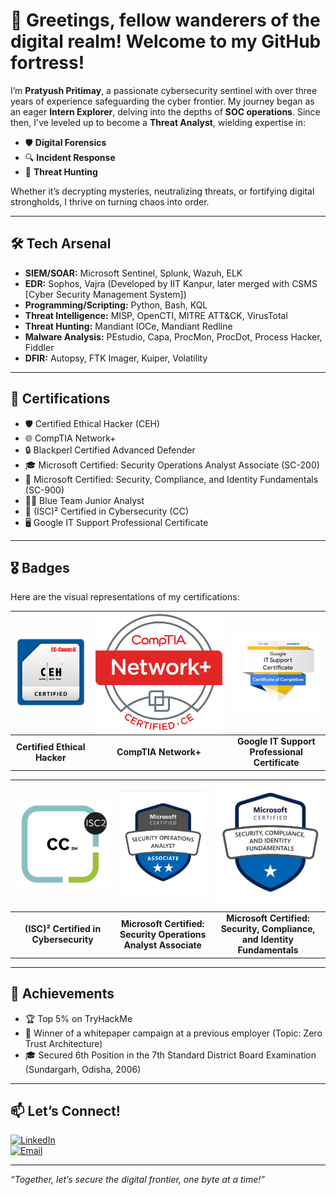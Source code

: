 # 👋 Greetings, fellow wanderers of the digital realm! Welcome to my GitHub fortress!  

I’m **Pratyush Pritimay**, a passionate cybersecurity sentinel with over three years of experience safeguarding the cyber frontier. My journey began as an eager **Intern Explorer**, delving into the depths of **SOC operations**. Since then, I've leveled up to become a **Threat Analyst**, wielding expertise in:  
- 🛡️ **Digital Forensics**  
- 🔍 **Incident Response**  
- 🎯 **Threat Hunting**  

Whether it’s decrypting mysteries, neutralizing threats, or fortifying digital strongholds, I thrive on turning chaos into order.  

---

## 🛠️ Tech Arsenal
- **SIEM/SOAR:** Microsoft Sentinel, Splunk, Wazuh, ELK  
- **EDR:** Sophos, Vajra (Developed by IIT Kanpur, later merged with CSMS [Cyber Security Management System])  
- **Programming/Scripting:** Python, Bash, KQL  
- **Threat Intelligence:** MISP, OpenCTI, MITRE ATT&CK, VirusTotal  
- **Threat Hunting:** Mandiant IOCe, Mandiant Redline  
- **Malware Analysis:** PEstudio, Capa, ProcMon, ProcDot, Process Hacker, Fiddler  
- **DFIR:** Autopsy, FTK Imager, Kuiper, Volatility  

---

## 🏅 Certifications
- 🛡️ Certified Ethical Hacker (CEH)  
- 🌐 CompTIA Network+  
- 🔒 Blackperl Certified Advanced Defender  
- 🎓 Microsoft Certified: Security Operations Analyst Associate (SC-200)  
- 🔑 Microsoft Certified: Security, Compliance, and Identity Fundamentals (SC-900)  
- 🕵️‍♂️ Blue Team Junior Analyst  
- 📜 (ISC)² Certified in Cybersecurity (CC)  
- 🖥️ Google IT Support Professional Certificate  

---

## 🎖️ Badges
Here are the visual representations of my certifications:

| ![CEH](https://github.com/ppratyush09/ppratyush09/blob/main/Certification%20Badges/CEH.png?raw=true "Certified Ethical Hacker") | ![CompTIA Network+](https://github.com/ppratyush09/ppratyush09/blob/main/Certification%20Badges/CompTIA%20Network+.png?raw=true "CompTIA Network+") | ![Google IT Support Pro](https://github.com/ppratyush09/ppratyush09/blob/main/Certification%20Badges/Google%20IT%20Support%20Pro.jpg?raw=true "Google IT Support Professional Certificate") |
|:------------------------------------------------------------------------------------------------:|:------------------------------------------------------------------------------------------------------------:|:---------------------------------------------------------------------------------------------------------:|
| **Certified Ethical Hacker**                                                                    | **CompTIA Network+**                                                                                        | **Google IT Support Professional Certificate**                                                           |

| ![ISC2 CC](https://github.com/ppratyush09/ppratyush09/blob/main/Certification%20Badges/ISC2%20CC.jpg?raw=true "(ISC)² Certified in Cybersecurity") | ![Microsoft SC-200](https://github.com/ppratyush09/ppratyush09/blob/main/Certification%20Badges/Microsoft%20SC%20200.jpg?raw=true "Microsoft SC-200") | ![Microsoft SC-900](https://github.com/ppratyush09/ppratyush09/blob/main/Certification%20Badges/Microsoft%20SC%20900.jpg?raw=true "Microsoft SC-900") |
|:--------------------------------------------------------------------------------------------------------------:|:----------------------------------------------------------------------------------------------------------:|:---------------------------------------------------------------------------------------------------------:|
| **(ISC)² Certified in Cybersecurity**                                                                          | **Microsoft Certified: Security Operations Analyst Associate**                                             | **Microsoft Certified: Security, Compliance, and Identity Fundamentals**                                 |

---

## 🌟 Achievements
- 🏆 Top 5% on TryHackMe  
- 📝 Winner of a whitepaper campaign at a previous employer (Topic: Zero Trust Architecture)  
- 🎓 Secured 6th Position in the 7th Standard District Board Examination (Sundargarh, Odisha, 2006)  

---

## 📫 Let’s Connect!
[![LinkedIn](https://img.shields.io/badge/LinkedIn-Pratyush_Pritimay-0077B5?style=for-the-badge&logo=linkedin&logoColor=white)](https://www.linkedin.com/in/pratyushcs9/)  
[![Email](https://img.shields.io/badge/Email-pritimaypratyush7@gmail.com-red?style=for-the-badge&logo=gmail&logoColor=white)](mailto:pritimaypratyush7@gmail.com)  

---

*“Together, let’s secure the digital frontier, one byte at a time!”*
